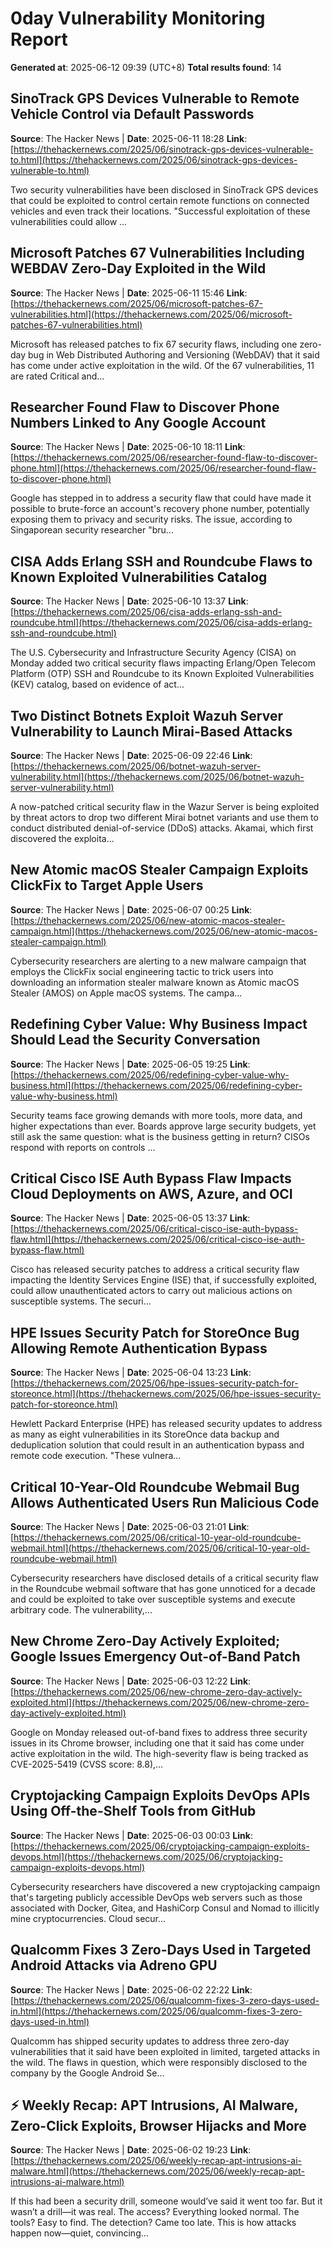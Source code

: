 # 0day Vulnerability Monitoring Report
**Generated at**: 2025-06-12 09:39 (UTC+8)
**Total results found**: 14

## SinoTrack GPS Devices Vulnerable to Remote Vehicle Control via Default Passwords
**Source**: The Hacker News  |  **Date**: 2025-06-11 18:28
**Link**: [https://thehackernews.com/2025/06/sinotrack-gps-devices-vulnerable-to.html](https://thehackernews.com/2025/06/sinotrack-gps-devices-vulnerable-to.html)

Two security vulnerabilities have been disclosed in SinoTrack GPS devices that could be exploited to control certain remote functions on connected vehicles and even track their locations.
"Successful exploitation of these vulnerabilities could allow ...

## Microsoft Patches 67 Vulnerabilities Including WEBDAV Zero-Day Exploited in the Wild
**Source**: The Hacker News  |  **Date**: 2025-06-11 15:46
**Link**: [https://thehackernews.com/2025/06/microsoft-patches-67-vulnerabilities.html](https://thehackernews.com/2025/06/microsoft-patches-67-vulnerabilities.html)

Microsoft has released patches to fix 67 security flaws, including one zero-day bug in Web Distributed Authoring and Versioning (WebDAV) that it said has come under active exploitation in the wild.
Of the 67 vulnerabilities, 11 are rated Critical and...

## Researcher Found Flaw to Discover Phone Numbers Linked to Any Google Account
**Source**: The Hacker News  |  **Date**: 2025-06-10 18:11
**Link**: [https://thehackernews.com/2025/06/researcher-found-flaw-to-discover-phone.html](https://thehackernews.com/2025/06/researcher-found-flaw-to-discover-phone.html)

Google has stepped in to address a security flaw that could have made it possible to brute-force an account's recovery phone number, potentially exposing them to privacy and security risks.
The issue, according to Singaporean security researcher "bru...

## CISA Adds Erlang SSH and Roundcube Flaws to Known Exploited Vulnerabilities Catalog
**Source**: The Hacker News  |  **Date**: 2025-06-10 13:37
**Link**: [https://thehackernews.com/2025/06/cisa-adds-erlang-ssh-and-roundcube.html](https://thehackernews.com/2025/06/cisa-adds-erlang-ssh-and-roundcube.html)

The U.S. Cybersecurity and Infrastructure Security Agency (CISA) on Monday added two critical security flaws impacting Erlang/Open Telecom Platform (OTP) SSH and Roundcube to its Known Exploited Vulnerabilities (KEV) catalog, based on evidence of act...

## Two Distinct Botnets Exploit Wazuh Server Vulnerability to Launch Mirai-Based Attacks
**Source**: The Hacker News  |  **Date**: 2025-06-09 22:46
**Link**: [https://thehackernews.com/2025/06/botnet-wazuh-server-vulnerability.html](https://thehackernews.com/2025/06/botnet-wazuh-server-vulnerability.html)

A now-patched critical security flaw in the Wazur Server is being exploited by threat actors to drop two different Mirai botnet variants and use them to conduct distributed denial-of-service (DDoS) attacks.
Akamai, which first discovered the exploita...

## New Atomic macOS Stealer Campaign Exploits ClickFix to Target Apple Users
**Source**: The Hacker News  |  **Date**: 2025-06-07 00:25
**Link**: [https://thehackernews.com/2025/06/new-atomic-macos-stealer-campaign.html](https://thehackernews.com/2025/06/new-atomic-macos-stealer-campaign.html)

Cybersecurity researchers are alerting to a new malware campaign that employs the ClickFix social engineering tactic to trick users into downloading an information stealer malware known as Atomic macOS Stealer (AMOS) on Apple macOS systems.
The campa...

## Redefining Cyber Value: Why Business Impact Should Lead the Security Conversation
**Source**: The Hacker News  |  **Date**: 2025-06-05 19:25
**Link**: [https://thehackernews.com/2025/06/redefining-cyber-value-why-business.html](https://thehackernews.com/2025/06/redefining-cyber-value-why-business.html)

Security teams face growing demands with more tools, more data, and higher expectations than ever. Boards approve large security budgets, yet still ask the same question: what is the business getting in return? CISOs respond with reports on controls ...

## Critical Cisco ISE Auth Bypass Flaw Impacts Cloud Deployments on AWS, Azure, and OCI
**Source**: The Hacker News  |  **Date**: 2025-06-05 13:37
**Link**: [https://thehackernews.com/2025/06/critical-cisco-ise-auth-bypass-flaw.html](https://thehackernews.com/2025/06/critical-cisco-ise-auth-bypass-flaw.html)

Cisco has released security patches to address a critical security flaw impacting the Identity Services Engine (ISE) that, if successfully exploited, could allow unauthenticated actors to carry out malicious actions on susceptible systems.
The securi...

## HPE Issues Security Patch for StoreOnce Bug Allowing Remote Authentication Bypass
**Source**: The Hacker News  |  **Date**: 2025-06-04 13:23
**Link**: [https://thehackernews.com/2025/06/hpe-issues-security-patch-for-storeonce.html](https://thehackernews.com/2025/06/hpe-issues-security-patch-for-storeonce.html)

Hewlett Packard Enterprise (HPE) has released security updates to address as many as eight vulnerabilities in its StoreOnce data backup and deduplication solution that could result in an authentication bypass and remote code execution.
"These vulnera...

## Critical 10-Year-Old Roundcube Webmail Bug Allows Authenticated Users Run Malicious Code
**Source**: The Hacker News  |  **Date**: 2025-06-03 21:01
**Link**: [https://thehackernews.com/2025/06/critical-10-year-old-roundcube-webmail.html](https://thehackernews.com/2025/06/critical-10-year-old-roundcube-webmail.html)

Cybersecurity researchers have disclosed details of a critical security flaw in the Roundcube webmail software that has gone unnoticed for a decade and could be exploited to take over susceptible systems and execute arbitrary code.
The vulnerability,...

## New Chrome Zero-Day Actively Exploited; Google Issues Emergency Out-of-Band Patch
**Source**: The Hacker News  |  **Date**: 2025-06-03 12:22
**Link**: [https://thehackernews.com/2025/06/new-chrome-zero-day-actively-exploited.html](https://thehackernews.com/2025/06/new-chrome-zero-day-actively-exploited.html)

Google on Monday released out-of-band fixes to address three security issues in its Chrome browser, including one that it said has come under active exploitation in the wild.
The high-severity flaw is being tracked as CVE-2025-5419 (CVSS score: 8.8),...

## Cryptojacking Campaign Exploits DevOps APIs Using Off-the-Shelf Tools from GitHub
**Source**: The Hacker News  |  **Date**: 2025-06-03 00:03
**Link**: [https://thehackernews.com/2025/06/cryptojacking-campaign-exploits-devops.html](https://thehackernews.com/2025/06/cryptojacking-campaign-exploits-devops.html)

Cybersecurity researchers have discovered a new cryptojacking campaign that's targeting publicly accessible DevOps web servers such as those associated with Docker, Gitea, and HashiCorp Consul and Nomad to illicitly mine cryptocurrencies.
Cloud secur...

## Qualcomm Fixes 3 Zero-Days Used in Targeted Android Attacks via Adreno GPU
**Source**: The Hacker News  |  **Date**: 2025-06-02 22:22
**Link**: [https://thehackernews.com/2025/06/qualcomm-fixes-3-zero-days-used-in.html](https://thehackernews.com/2025/06/qualcomm-fixes-3-zero-days-used-in.html)

Qualcomm has shipped security updates to address three zero-day vulnerabilities that it said have been exploited in limited, targeted attacks in the wild.
The flaws in question, which were responsibly disclosed to the company by the Google Android Se...

## ⚡ Weekly Recap: APT Intrusions, AI Malware, Zero-Click Exploits, Browser Hijacks and More
**Source**: The Hacker News  |  **Date**: 2025-06-02 19:23
**Link**: [https://thehackernews.com/2025/06/weekly-recap-apt-intrusions-ai-malware.html](https://thehackernews.com/2025/06/weekly-recap-apt-intrusions-ai-malware.html)

If this had been a security drill, someone would’ve said it went too far. But it wasn’t a drill—it was real. The access? Everything looked normal. The tools? Easy to find. The detection? Came too late.
This is how attacks happen now—quiet, convincing...
